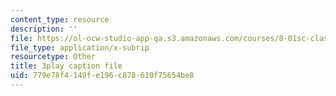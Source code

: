 ```yaml
---
content_type: resource
description: ''
file: https://ol-ocw-studio-app-qa.s3.amazonaws.com/courses/8-01sc-classical-mechanics-fall-2016/779e78f4149fe196c878610f75654be8_WwvDJqtHNBU.srt
file_type: application/x-subrip
resourcetype: Other
title: 3play caption file
uid: 779e78f4-149f-e196-c878-610f75654be8
---
```


